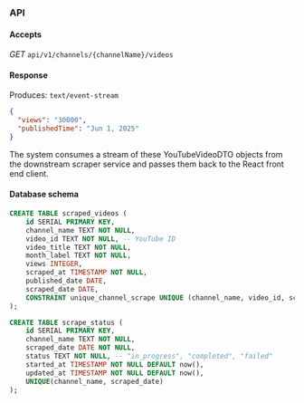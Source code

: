 ### API

#### Accepts
_*GET*_ `api/v1/channels/{channelName}/videos`

#### Response
Produces: `text/event-stream`

```json
{
  "views": "30000",
  "publishedTime": "Jun 1, 2025"
}
```
The system consumes a stream of these YouTubeVideoDTO objects from the downstream scraper service and passes them back to the React front end client.

#### Database schema

```sql
CREATE TABLE scraped_videos (
    id SERIAL PRIMARY KEY,
    channel_name TEXT NOT NULL,
    video_id TEXT NOT NULL, -- YouTube ID
    video_title TEXT NOT NULL,
    month_label TEXT NOT NULL,
    views INTEGER,
    scraped_at TIMESTAMP NOT NULL,
    published_date DATE,
    scraped_date DATE,
    CONSTRAINT unique_channel_scrape UNIQUE (channel_name, video_id, scraped_date)
);
```

```sql
CREATE TABLE scrape_status (
    id SERIAL PRIMARY KEY,
    channel_name TEXT NOT NULL,
    scraped_date DATE NOT NULL,
    status TEXT NOT NULL, -- "in_progress", "completed", "failed"
    started_at TIMESTAMP NOT NULL DEFAULT now(),
    updated_at TIMESTAMP NOT NULL DEFAULT now(),
    UNIQUE(channel_name, scraped_date)
);
```